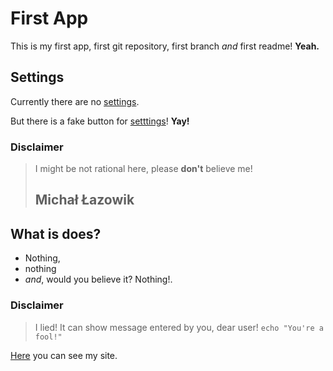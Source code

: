 First App
=========

This is my first app, first git repository, first branch _and_ first readme!
__Yeah.__

Settings
--------

Currently there are no [settings][1].

But there is a fake button for [setttings][1]!
__Yay!__

### Disclaimer
> I might be not rational here, please __don't__ believe me!
> ## Michał Łazowik

What is does?
-------------

* Nothing,
* nothing
* _and_, would you believe it? Nothing!.

### Disclaimer
> I lied! It can show message entered by you, dear user! `echo "You're a fool!"`

[Here](https://d610.pl "D610 Test Server") you can see my site.

[1]: http://example.com/    "Settings"
